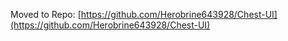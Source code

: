Moved to Repo: [https://github.com/Herobrine643928/Chest-UI](https://github.com/Herobrine643928/Chest-UI)
